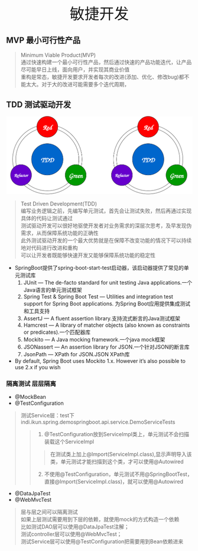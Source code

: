 <div style="text-align: center;font-size: 40px;">敏捷开发</div>

## MVP 最小可行性产品

> Minimum Viable Product(MVP) \
通过快速构建一个最小可行性产品，然后通过快速的产品功能迭代，让产品尽可能早日上线，面向用户，并实现其商业价值 \
重构是常态，敏捷开发要求开发者每次的改进(添加、优化、修改bug)都不能太大。对于大的改进可能需要多个迭代周期，


## TDD 测试驱动开发

![TDD](img/TDD.svg)

> Test Driven Development(TDD) \
编写业务逻辑之前，先编写单元测试，首先会让测试失败，然后再通过实现具体的代码让测试通过 \
测试驱动开发可以很好地驱使开发者对业务需求的深层次思考，及早发现伪需求，从而保障系统功能的正确性 \
此外测试驱动开发的一个最大优势就是在保障不改变功能的情况下可以持续地对代码进行改进和重构 \
可以让开发者既能够快速开发又能够保障系统功能的稳定性

- SpringBoot提供了spring-boot-start-test启动器，该启动器提供了常见的单元测试库
    1. JUnit — The de-facto standard for unit testing Java applications.一个Java语言的单元测试框架
    1. Spring Test & Spring Boot Test — Utilities and integration test support for Spring Boot applications. 为Spring
       Boot应用提供集成测试和工具支持
    1. AssertJ — A fluent assertion library.支持流式断言的Java测试框架
    1. Hamcrest — A library of matcher objects (also known as constraints or predicates).一个匹配器库
    1. Mockito — A Java mocking framework.一个java mock框架
    1. JSONassert — An assertion library for JSON.一个针对JSON的断言库
    1. JsonPath — XPath for JSON.JSON XPath库
- By default, Spring Boot uses Mockito 1.x. However it’s also possible to use 2.x if you wish

### 隔离测试 层层隔离

- @MockBean
- @TestConfiguration

> 测试Service层：test下indi.ikun.spring.demospringboot.api.service.DemoServiceTests
> > 1. @TestConfiguration放到ServiceImpl类上，单元测试不会扫描装载这个ServiceImpl
> > > 在测试类上加上@Import(ServiceImpl.class),显示声明导入该类，单元测试才能扫描到这个类，才可以使用@Autowired
> > 2. 不使用@TestConfiguration，单元测试不用@SpringBootTest，直接@Import(ServiceImpl.class)，就可以使用@Autowired

- @DataJpaTest
- @WebMvcTest

> 层与层之间可以隔离测试 \
> 如果上层测试需要用到下层的依赖，就使用mock的方式构造一个依赖 \
> 比如测试DAO层可以使用@DataJpaTest注解； \
> 测试controller层可以使用@WebMvcTest； \
> 测试Service层可以使用@TestConfiguration把需要用到Bean依赖进来